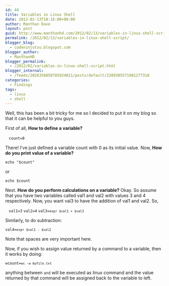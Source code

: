 ```yaml
---
id: 44
title: Variables in Linux Shell
date: 2012-02-13T18:16:00+00:00
author: Manthan Dave
layout: post
guid: http://www.manthanhd.com/2012/02/13/variables-in-linux-shell-script/
permalink: /2012/02/13/variables-in-linux-shell-script/
blogger_blog:
  - codeninjutsu.blogspot.com
blogger_author:
  - ManthanHD
blogger_permalink:
  - /2012/02/variables-in-linux-shell-script.html
blogger_internal:
  - /feeds/2026358850785924011/posts/default/2389385571981277318
categories:
  - Findings
tags:
  - linux
  - shell
---
```

Well, this has been a bit tricky for me so I decided to put it on my blog so that it can be helpful to you guys.

First of all, <b>How to define a variable?</b>

<code> </code>
<code>count=0</code>

There! I've just defined a variable count with 0 as its initial value.
Now, <b>How do you print value of a variable?</b>

<code>echo "$count"</code>

or

<code>echo $count</code>

Next. <b>How do you perform calculations on a variable?</b>
Okay. So assume that you have two variables called val1 and val2 with values 3 and 4 respectively. Now, you want val3 to have the addition of val1 and val2. So,

<code> </code>
<code>val1=3</code>
<code>val2=4</code>
<code>val3=`expr $val1 + $val2`</code>

Similarly, to do subtraction:

<code>val4=`expr $val1 - $val2`</code>


Note that spaces are very important here.

Now, if you wish to assign value returned by a command to a variable, then it works by doing:

<code>wcount=`wc -w myfile.txt`</code>

anything between ` and ` will be executed as linux command and the value returned by that command will be assigned back to the variable to left.